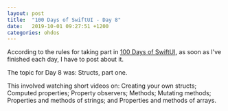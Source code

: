 ```yaml
---
layout: post
title:  "100 Days of SwiftUI - Day 8"
date:   2019-10-01 09:27:51 +1200
categories: ohdos
---
```

According to the rules for taking part in [100 Days of SwiftUI](https://www.hackingwithswift.com/100/swiftui), as soon as I've finished each day, I have to post about it.

The topic for Day 8 was: Structs, part one.

This involved watching short videos on: Creating your own structs; Computed properties; Property observers; Methods; Mutating methods; Properties and methods of strings; and Properties and methods of arrays.
